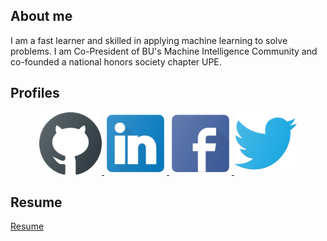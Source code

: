 ## About me
I am a fast learner and skilled in applying machine learning to solve problems. I am Co-President of BU's Machine Intelligence Community and co-founded a national honors society chapter UPE.

## Profiles

<p align="center">
  <a href="https://github.com/juliusfrost">
    <img src="icons/Github.png" width="100" title="Julius Frost Github Profile"> 
  </a>
  
  <a href="https://www.linkedin.com/in/juliusfrost/">
    <img src="icons/LinkedIn.png" width="100" title="Julius Frost Linkedin Profile"> 
  </a>
  
  <a href="https://www.facebook.com/">
    <img src="icons/Facebook.png" width="100" title="Julius Frost Facebook Profile"> 
  </a>
  
  <a href="https://twitter.com/Julius_Frost">
    <img src="icons/Twitter.png" width="100" title="Julius Frost Twitter Profile"> 
  </a>
</p>

## Resume

[Resume](https://docs.google.com/document/d/1H7k8g9ms0jF8SuNRmB_uAb5LnApnFTRKMHQsTPFiCWU/edit?usp=sharing "Julius Frost Resume")


